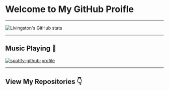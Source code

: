 # Welcome to My GitHub Proifle

---

![Livingston's GitHub stats](https://github-readme-stats.vercel.app/api?username=squidwardsama&show_icons=true&theme=dracula)

---

## Music Playing 🎵

[![spotify-github-profile](https://spotify-github-profile.vercel.app/api/view?uid=22yo7rzomnba3x37356fqz27q&cover_image=true&theme=compact)](https://github.com/kittinan/spotify-github-profile)

---

## View My Repositories 👇
